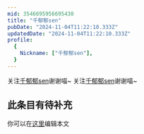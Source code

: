 ```yaml
---
mid: 3546695956695430
title: "千郁郁sen"
pubDate: "2024-11-04T11:22:10.333Z"
updatedDate: "2024-11-04T11:22:10.333Z"
profile:
  {
    Nickname: ["千郁郁sen"],
  }
---
```


关注[千郁郁sen](https://space.bilibili.com/3546695956695430)谢谢喵~ 关注[千郁郁sen](https://space.bilibili.com/3546695956695430)谢谢喵~

## 此条目有待补充
你可以在[这里](https://github.com/Yuhanawa/VTuber.ICU-Content/edit/master/v/千郁郁sen/index.md)编辑本文

